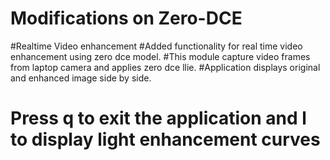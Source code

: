 # Modifications on Zero-DCE

#Realtime Video enhancement
#Added functionality for real time video enhancement using zero dce model.
#This module capture video frames from laptop camera and applies zero dce llie.
#Application displays original and enhanced image side by side.
# Press q to exit the application and l to display light enhancement curves
